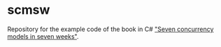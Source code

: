 # scmsw
Repository for the example code of the book in C# ["Seven concurrency models in seven weeks"](https://pragprog.com/book/pb7con/seven-concurrency-models-in-seven-weeks).
